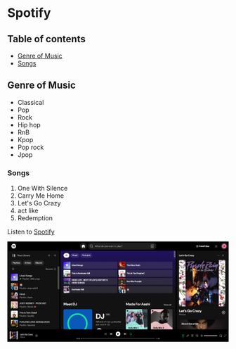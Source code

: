 # Spotify

## Table of contents

- [Genre of Music](#genre-of-music)
- [Songs](#songs)

## Genre of Music

- Classical
- Pop
- Rock
- Hip hop
- RnB
- Kpop
- Pop rock
- Jpop

### Songs

1. One With Silence
2. Carry Me Home
3. Let's Go Crazy
4. act like
5. Redemption

Listen to [Spotify](https://open.spotify.com/)

![Home Page](spotify.png)
